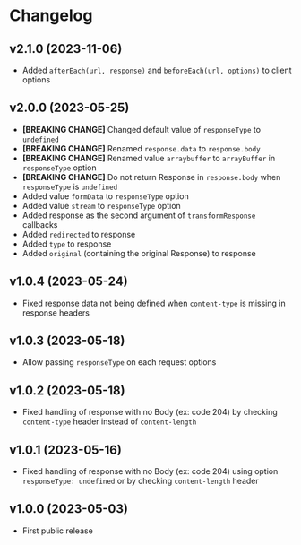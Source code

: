 # Changelog

## v2.1.0 (2023-11-06)

- Added `afterEach(url, response)` and `beforeEach(url, options)` to client options

## v2.0.0 (2023-05-25)

- **[BREAKING CHANGE]** Changed default value of `responseType` to `undefined`
- **[BREAKING CHANGE]** Renamed `response.data` to `response.body`
- **[BREAKING CHANGE]** Renamed value `arraybuffer` to `arrayBuffer` in `responseType` option
- **[BREAKING CHANGE]** Do not return Response in `response.body` when `responseType` is `undefined`
- Added value `formData` to `responseType` option
- Added value `stream` to `responseType` option
- Added response as the second argument of `transformResponse` callbacks
- Added `redirected` to response
- Added `type` to response
- Added `original` (containing the original Response) to response

## v1.0.4 (2023-05-24)

- Fixed response data not being defined when `content-type` is missing in response headers

## v1.0.3 (2023-05-18)

- Allow passing `responseType` on each request options

## v1.0.2 (2023-05-18)

- Fixed handling of response with no Body (ex: code 204) by checking `content-type` header instead
  of `content-length`

## v1.0.1 (2023-05-16)

- Fixed handling of response with no Body (ex: code 204) using option `responseType: undefined` or
  by checking `content-length` header

## v1.0.0 (2023-05-03)

- First public release

